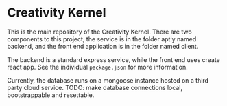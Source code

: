 # Creativity Kernel

This is the main repository of the Creativity Kernel. There are two components
to this project, the service is in the folder aptly named backend, and the front
end application is in the folder named client.

The backend is a standard express service, while the front end uses create react
app. See the individual `package.json` for more information.

Currently, the database runs on a mongoose instance hosted on a third party cloud
service. TODO: make database connections local, bootstrappable and resettable.
